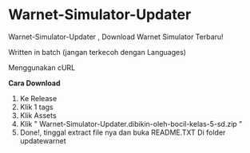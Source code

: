 # Warnet-Simulator-Updater
Warnet-Simulator-Updater , Download Warnet Simulator Terbaru!


Written in batch (jangan terkecoh dengan Languages)


Menggunakan cURL


**Cara Download** 
 1. Ke Release
 2. Klik 1 tags
 3. Klik Assets
 4. Klik " Warnet-Simulator-Updater.dibikin-oleh-bocil-kelas-5-sd.zip "
 5. Done!, tinggal extract file nya dan buka README.TXT Di folder updatewarnet 
